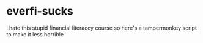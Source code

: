 # everfi-sucks
i hate this stupid financial literaccy course so here's a tampermonkey script to make it less horrible

